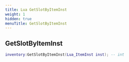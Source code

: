 ```yaml
---
title: Lua GetSlotByItemInst
weight: 1
hidden: true
menuTitle: GetSlotByItemInst
---
```

## GetSlotByItemInst
```lua
inventory:GetSlotByItemInst(Lua_ItemInst inst); -- int
```